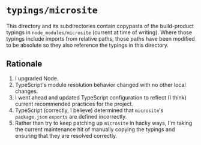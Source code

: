 # `typings/microsite`

This directory and its subdirectories contain copypasta of the build-product typings in `node_modules/microsite` (current at time of writing). Where those typings include imports from relative paths, those paths have been modified to be absolute so they also reference the typings in this directory.

## Rationale

1. I upgraded Node.
2. TypeScript's module resolution behavior changed with no other local changes.
3. I went ahead and updated TypeScript configuration to reflect (I think) current recommended practices for the project.
4. TypeScript (correctly, I believe) determined that `microsite`'s `package.json` `exports` are defined incorrectly.
5. Rather than try to keep patching up `microsite` in hacky ways, I'm taking the current maintenance hit of manually copying the typings and ensuring that they are resolved correctly.
